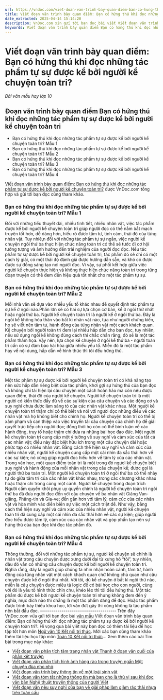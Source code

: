 ```yaml
---
url: https://vndoc.com/viet-doan-van-trinh-bay-quan-diem-ban-co-hung-thu-khi-doc-nhung-tac-pham-tu-su-286925
title: Viết đoạn văn trình bày quan điểm: Bạn có hứng thú khi đọc những tác phẩm tự sự được kể bởi người kể chuyện toàn tri? - Bài văn mẫu hay lớp 10 - VnDoc.com
date_extracted: 2025-04-14 15:14:20
description: VnDoc.com xin gửi tới bạn đọc bài viết Viết đoạn văn trình bày quan điểm: Bạn có hứng thú khi đọc những tác phẩm tự sự được kể bởi người kể chuyện toàn tri?. Mời bạn đọc cùng tham khảo.
keywords: Viết đoạn văn trình bày quan điểm Bạn có hứng thú khi đọc những tác phẩm tự sự được kể bởi người kể chuyện toàn tri?,Bạn có hứng thú khi đọc những tác phẩm tự sự được kể bởi người kể chuyện toàn tri,đoạn văn trình bày quan điểm,ngữ văn 10 KNTT,văn mẫu 10,văn 10,văn mẫu 10 KNTT,ngữ văn 10 kết nối tri thức,văn mẫu 10 kết nối tri thức
---
```


# Viết đoạn văn trình bày quan điểm: Bạn có hứng thú khi đọc những tác phẩm tự sự được kể bởi người kể chuyện toàn tri?
_Bài văn mẫu hay lớp 10_
## Đoạn văn trình bày quan điểm Bạn có hứng thú khi đọc những tác phẩm tự sự được kể bởi người kể chuyện toàn tri
  * Bạn có hứng thú khi đọc những tác phẩm tự sự được kể bởi người kể chuyện toàn tri? Mẫu 1
  * Bạn có hứng thú khi đọc những tác phẩm tự sự được kể bởi người kể chuyện toàn tri? Mẫu 2
  * Bạn có hứng thú khi đọc những tác phẩm tự sự được kể bởi người kể chuyện toàn tri? Mẫu 3
  * Bạn có hứng thú khi đọc những tác phẩm tự sự được kể bởi người kể chuyện toàn tri? Mẫu 4

[Viết đoạn văn trình bày quan điểm: Bạn có hứng thú khi đọc những tác phẩm tự sự được kể bởi người kể chuyện toàn tri?](<https://vndoc.com/viet-doan-van-trinh-bay-quan-diem-ban-co-hung-thu-khi-doc-nhung-tac-pham-tu-su-286925>) được VnDoc.com tổng hợp và gửi tới bạn đọc cùng tham khảo.
### Bạn có hứng thú khi đọc những tác phẩm tự sự được kể bởi người kể chuyện toàn tri? Mẫu 1
Đối với những tiểu thuyết dài, nhiều tình tiết, nhiều nhân vật, việc tác phẩm được kể bởi người kể chuyện toàn tri giúp người đọc có thể nắm bắt mạch truyện tốt hơn, dễ dàng hơn, hiểu rõ được tâm tư, tình cảm, thái độ của từng nhân vật. Tuy nhiê,n đối với những tác phẩm tự sự ngắn, việc người kể chuyện ngôi thứ ba thực hiện chức năng toàn tri có thể sẽ tước đi cơ hội tưởng tượng và ảnh hưởng đến trải nghiệm của người đọc đọc. Nếu tác phẩm tự sự được kể bởi người kể chuyện toàn tri, tác phẩm đó sẽ chỉ có một cách lý giải, có một thái độ đánh giá được hướng dẫn sẵn, và khó có được được sự đồng sáng tạo nơi người đọc. Vì vậy, sự phối kết hợp giữa việc người kể chuyện thực hiện và không thực hiện chức năng toàn tri trong từng đoạn truyện có thể đem đến hiệu quả tốt nhất cho một tác phẩm tự sự.
### Bạn có hứng thú khi đọc những tác phẩm tự sự được kể bởi người kể chuyện toàn tri? Mẫu 2
Mỗi nhà văn sẽ dựa vào nhiều yếu tố khác nhau để quyết định tác phẩm tự sự kể ở ngôi nào.Phần lớn sẽ có hai sự lựa chọn cơ bản, kể ở ngôi thứ nhất hoặc ngôi thứ ba. Người kể chuyện toàn tri là người kể ở ngôi thứ ba. Đây là ngôi kể không hóa thân vào bất kì nhân vật nào, tựa như người chứng kiến, họ sẽ viết nên tâm tư, hành động của từng nhân vật một cách khách quan. Kể chuyện bởi người toàn trí đem lại nhiều hấp dẫn cho bạn đọc, tuy nhiên, nếu sử dụng ngôi kể không đúng cách thì chắc chắn rằng, đó sẽ là một tác phẩm thảm họa. Vậy nên, lựa chọn kể chuyện ở ngôi kể thứ ba - người toàn tri cần có sự đảm bảo hài hòa giữa nhiều yếu tố. Miễn đó là một tác phẩm hay về nội dung, hấp dẫn về hình thức thì tôi đều hứng thú.
### Bạn có hứng thú khi đọc những tác phẩm tự sự được kể bởi người kể chuyện toàn tri? Mẫu 3
Một tác phẩm tự sự được kể bởi người kể chuyện toàn tri có khả năng tạo nên sức hấp dẫn riêng biệt của tác phẩm, khơi gợi sự hứng thú của bạn đọc và không chỉ tái hiện lại câu chuyện một cách hoàn hảo mà còn nêu được quan điểm, thái độ của người kể chuyện. Người kể chuyện toàn tri là một người có kiến thức đầy đủ về các sự kiện của câu chuyện và các động cơ và suy nghĩ chưa được làm sáng tỏ của các nhân vật khác nhau. Một người kể chuyện toàn tri thậm chí có thể biết và nói với người đọc những điều về các nhân vật mà họ không biết cho chính họ. Người kể chuyện toàn tri có thể bị xâm phạm và can thiệp vào việc truyền tải câu chuyện của chính họ để giải quyết trực tiếp cho người đọc; đồng thời họ còn có thể bình luận về các hành động, truy tố hoặc thậm chí đưa ra những bài học đạo đức. Một người kể chuyện toàn tri cung cấp một ý tưởng về suy nghĩ và cảm xúc của tất cả các nhân vật; điều này đặc biệt hữu ích trong một câu chuyện dài hoặc phức tạp có nhiều nhân vật. Bằng cách thể hiện suy nghĩ và cảm xúc của nhiều nhân vật, người kể chuyện cung cấp một cái nhìn đa sắc thái hơn về các sự kiện; nó cũng giúp người đọc hiểu hơn về tâm lý của các nhân vật. Trong văn học, một quan điểm toàn tri là một trong đó người kể chuyện biết suy nghĩ và hành động của mỗi nhân vật trong câu chuyện kể; được gọi là người thứ ba toàn tri. Một người kể chuyện toàn tri ở ngôi thứ ba có thể nhảy tự do giữa tâm trí của các nhân vật khác nhau, trong các chương khác nhau hoặc thậm chí trong cùng một cảnh. Người kể chuyện trong đoạn trích Người cầm quyền khôi phục uy quyền chính là người kể chuyện toàn tri ngôi thứ ba đã đưa người đọc đến với câu chuyện về ba nhân vật Giăng Van-giăng, Phăng-tin và Gia-ve; đến gần hơn với tâm lý, cảm cúc của các nhân vật và hòa mình vào diễn biến sự việc một cách triệt để. Như vậy, bằng cách thể hiện suy nghĩ và cảm xúc của nhiều nhân vật, người kể chuyện toàn tri đã cung cấp một cái nhìn đa sắc thái hơn về các sự kiện; giúp người đọc hiểu được tâm lỹ, cảm xúc của các nhân vật và góp phần tạo nên sự hứng thú của bạn đọc khi đọc tác phẩm đó.
### Bạn có hứng thú khi đọc những tác phẩm tự sự được kể bởi người kể chuyện toàn tri? Mẫu 4
Thông thường, đối với những tác phẩm tự sự, người kể chuyện sẽ chính là nhân vật trong câu chuyện được xưng dưới đại từ xưng hô “tôi”, tuy nhiên, đâu đó vẫn có những câu chuyện được kể bởi người kể chuyện toàn tri. Nghĩa rằng, đây là người giúp chúng ta nhìn nhận hoàn cảnh, tâm tư, hành động của từng nhân vật một cách khách quan chứ không chủ quan như câu chuyện được kể ở ngôi thứ nhất. Với tôi, dù kể chuyện ở bất kì ngôi thứ nào, miễn là câu chuyện được miêu tả logic để có bài học cho con người, cùng với đó là yếu tố hình thức chỉn chu, khéo léo thì tôi đều hứng thú. Một tác phẩm dù được kể bởi người kể chuyện toàn tri nhưng không đem đến ý nghĩa, mục đích nào thì chẳng là một tác phẩm đáng để đọc. Hoặc tác phẩm được trình bày thiếu khoa học, lời văn đứt gãy thì cũng không là tác phẩm nên bắt đầu đọc.
\---------------------------------------
Trên đây VnDoc.com vừa gửi tới bạn đọc bài [văn mẫu](<https://vndoc.com/van-mau-lop10>) Viết đoạn văn trình bày quan điểm: Bạn có hứng thú khi đọc những tác phẩm tự sự được kể bởi người kể chuyện toàn tri?. Hi vọng qua bài viết này bạn đọc có thêm tài liệu để học tập tốt hơn môn [Ngữ văn 10 Kết nối tri thức](<https://vndoc.com/ngu-van-10-ket-noi-tri-thuc-tap2>). Mời các bạn cùng tham khảo thêm tài liệu học tập môn [Toán 10 Kết nối tri thức](<https://vndoc.com/toan-10-ket-noi-tri-thuc-tap2>)...
Xem thêm các bài Tìm bài trong mục này khác:
  * [Viết đoạn văn phân tích tâm trạng nhân vật Thanh ở đoạn văn cuối của phần kết truyện](</viet-doan-van-phan-tich-tam-trang-nhan-vat-thanh-o-doan-van-cuoi-cua-phan-ket-truyen-286928>)
  * [Viết đoạn văn phân tích hình ảnh hàng rào trong truyện ngắn Một chuyện đùa nho nhỏ](</viet-doan-van-phan-tich-hinh-anh-hang-rao-trong-truyen-ngan-mot-chuyen-dua-nho-nho-286932>)
  * [Viết đoạn văn trình bày thông tin về một loài sinh vật](</viet-doan-van-trinh-bay-thong-tin-ve-mot-loai-sinh-vat-286967>)
  * [Viết đoạn văn tóm tắt những thông tin mà bạn cho là thú vị sau khi đọc văn bản Nghệ thuật truyền thống của người Việt](</viet-doan-van-tom-tat-nhung-thong-tin-ma-ban-cho-la-thu-vi-sau-khi-doc-van-ban-286968>)
  * [Viết đoạn văn nêu suy nghĩ của bạn về giải pháp làm giảm rác thải nhựa trên toàn cầu](</viet-doan-van-neu-suy-nghi-cua-ban-ve-giai-phap-lam-giam-rac-thai-nhua-tren-toan-cau-286970>)

